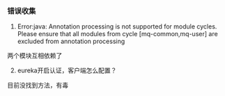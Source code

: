 ### 错误收集

1. Error:java: Annotation processing is not supported for module cycles. Please ensure that all modules from cycle [mq-common,mq-user] are excluded from annotation processing

两个模块互相依赖了

2. eureka开启认证，客户端怎么配置？

目前没找到方法，有毒
